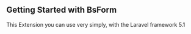 Getting Started with BsForm
---------------------------

This Extension you can use very simply, with the Laravel framework 5.1
